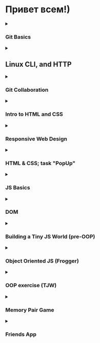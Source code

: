 # Привет всем!)

<details>
<summary><h3>Git Basics</h3></summary>

Очень рад что познакомился с Гитом. Ранее не сталкивался с ним. При верстке, для тестов чего-нибудь создавал отдельные папки с файлами, что было очень не удобно. После изучения основ работы с Git, я понимаю: достаточно просто создать ветку проекта для какого-нибудь теста, это очень круто!<br>
Cкриншот первой недели: https://skr.sh/sFDuALBDqMr.<br>
Скриншот второй недели: https://skr.sh/sFDHYLHtKcJ.  

### learngitbranching.js.org
Основи: Introduction Sequence — https://skr.sh/sFDlkvrcAuY.  
Віддалені репозиторії: Push & Pull — https://skr.sh/sFDp6mpqaho.
</details>


<details>
<summary><h2>Linux CLI, and HTTP</h2></summary>

### Linux:  
В общем-то не особо понимаю зачем мне вообще нужна была данная информация. У меня терминал Git Bash встроен в редактор и переход между папками и пр. действия я осуществляю прямо в IDE)

<details>
 <summary>Первый модуль</summary>

 ![module 1](./task_linux_cli/module1.jpg)
</details>
<details>
 <summary>Второй модуль</summary>

 ![module 2](./task_linux_cli/module2.jpg)
</details>
<details>
 <summary>Третий модуль</summary>

 ![module 3](./task_linux_cli/module3.jpg)
</details>
<details>
 <summary>Четвертый модуль</summary>

 ![module 4](./task_linux_cli/module4.jpg)
</details>  

### HTTP:  
Основы (коды ответов сервера и что они означают) я и так знал, а в общем довольно сложная тема. Когда мне понадобится эта информация, уделю изучению больше времени. Сейчас считаю это не особо нужным.
</details>

<details>
<summary><h3>Git Collaboration</h3></summary>
Не перестаю удивляться возможностям гита. Кажется, что с ним возможно все) Но все-таки сложновато все понимать, нужно больше практики. А курс как-то быстро идет, не выходит нормально уделить времени данной теме. Обязательно вернусь к данному материалу позже.<br>
<details>
<summary>Неделя 3</summary>

![week 3](./task_git_collaboration/week3.jpg)
</details>
<details>
<summary>Неделя 4</summary>

![week 4](./task_git_collaboration/week4.jpg)
</details>  

### learngitbranching.js.org
<details>
<summary>Основи: Їдемо далі, Переміщуємо роботу туди-сюди</summary>

![Їдемо далі, Переміщуємо роботу туди-сюди](./task_git_collaboration/learngitbranch-basics.jpg)
</details>
<details>
<summary>Віддалені репозиторії: Через origin – до зірок. Прогресивне використання Git Remotes</summary>

![Віддалені репозиторії: Через origin – до зірок](./task_git_collaboration/learngitbranch-origin.jpg)
</details>
</details>

<details>
<summary><h3>Intro to HTML and CSS</h3></summary>
Вообще с данными технологиями я уже достаточно хорошо знаком, и если честно, думал что не узнаю абсолютно ничего нового. Но даже так, я узнал некоторые прикольные штучки, по типу: https://skr.sh/sFHWV04zL6j, https://skr.sh/sFJfsQ2weGe. Возникает чувство: "А что, так можно было?!"))) Не знаю, буду ли я в будущем использовать такой синтаксис, но все же, это интересно.
<details>
<summary>Скриншот первой недели</summary>

![Скриншот первой недели](./task_html_css_intro/Introduction-to-HTML5-Coursera.png)
</details>
<details>
<summary>Скриншот второй недели</summary>

![Скриншот второй недели](./task_html_css_intro/Introduction-to-HTML-CSS-week-2.png)
</details>

### Практика HTML & CSS:
<details>
<summary>Курсы пройдены</summary>

![Первый и второй курсы](./task_html_css_intro/LearnCSS%26HTML.jpg)
</details>
</details>

<details>
<summary><h3>Responsive Web Design</h3></summary>
С адаптивным дизайном был знаком, но, как говорится: "Повторение — мать учения". С технологией Flexbox я также "на 'ты'". А вот Grid Layout был для меня новой технологией. Но тем не менее игру на портале я прошел легко, да и Женя очень хорошо объясняет).  
Бесспорно все буду использовать в будущем, так так технологии актуальны и практичны.
<details>
<summary>Скриншот прохождения Flex Froggy</summary>

![Flex Froggy](./task_responsive_web_design/FlexFroggyDone.jpg)
</details>
<details>
<summary>Скриншот прохождения Grid Garden</summary>

![Grid Garden](./task_responsive_web_design/GridGardenDone.jpg)
</details>
</details>

<details>
<summary><h3>HTML & CSS; task "PopUp"</h3></summary>

Это было довольно интересно, мне бы и в голову не пришло что добавить такой интерактив настолько просто. Не нужен никакой JS — всего лишь инпут-чекбокс))<br>
PR: https://github.com/kottans/frontend-2022-homeworks/pull/116.<br>
Ссылка на результат: https://mifaresss.github.io/HTML-CSS-Popup/.<br>
Репозиторий с файлами: https://github.com/Mifaresss/HTML-CSS-Popup.
</details>

<details>
<summary><h3>JS Basics</h3></summary>
Фууух, наконец-то. Пока что это была самая сложная часть курса. Очень много новой информации, которая при этом еще и на уровень выше прошлой. Ну, в общем, база получена, хотя "сыровата" пока что(.<br>
Скриншоты: 

<details>
<summary>Basic JavaScript  &  ES6 Challenges</summary>

![Basic JavaScript & ES6 Challenges](./task_js_basics/BasicJS-ES6.jpg)
</details>


<details>
<summary>Basic Data Structures  &  Basic Algorithm Scripting</summary>

![Basic Data Structures  &  Basic Algorithm Scripting](./task_js_basics/BasicDataStructures-BasicAlgorithmScript.jpg)
</details>


<details>
<summary>Functional Programming  &  Algorithm Scripting Challenges</summary>

![Functional Programming  &  Algorithm Scripting Challenges](./task_js_basics/FunctionalProgramming-IntermefiateAlgorithm.jpg)
</details>
</details>

<details>
<summary><h3>DOM</h3></summary>
Наконеец-тоо. Во время изучения основ JS постоянно возникало желание побыстрей перейти к изучению взаимодействия JS с HTML, и вот, добрался до сюда😊. Теперь я могу полноценно использовать JS в своих проектах😎.
<details>
<summary>DOM Manipulation (coursera)</summary>

![DOM Manipulation (coursera)](./task_js_dom/dom-manipulation.jpg)
</details>

<details>
<summary>Intermediate Algorithm Scripting</summary>

![Intermediate Algorithm Scripting](./task_js_dom/intermediate-algorithm-scripting.jpg)
</details>  
  
### Практическое задание
PR: https://github.com/kottans/frontend-2022-homeworks/pull/410.<br>
Само меню: https://mifaresss.github.io/side-menu-js-dom-kottans/.<br>
Репозиторий с файлами: https://github.com/Mifaresss/side-menu-js-dom-kottans/.
</details>

<details>
<summary><h3>Building a Tiny JS World (pre-OOP)</h3></summary>

PR: https://github.com/kottans/frontend-2022-homeworks/pull/431.
</details>

<details>
<summary><h3>Object Oriented JS (Frogger)</h3></summary>

ООП — это круто. В будущем планирую работать в команде разработчиков, поэтому уверен, что мне это пригодится.<br>
Ссылка на профиль Codewars: https://www.codewars.com/users/Mifares  

### Игра "Frogger"
PR: https://github.com/kottans/frontend-2022-homeworks/pull/456.<br>
Ссылка на игру: https://mifaresss.github.io/frontend-nanodegree-arcade-game/.<br>
Репозиторий с файлами: https://github.com/Mifaresss/frontend-nanodegree-arcade-game.
</details>

<details>
<summary><h3>OOP exercise (TJW)</h3></summary>

PR: https://github.com/kottans/frontend-2022-homeworks/pull/580.<br>
Tiny JS World: https://mifaresss.github.io/a-tiny-JS-world/.<br>
Репозиторий с файлами: https://github.com/Mifaresss/a-tiny-JS-world.
</details>

<details>
<summary><h3>Memory Pair Game</h3></summary>

PR: https://github.com/kottans/frontend-2022-homeworks/pull/596.<br>
Игра: https://mifaresss.github.io/memory-pair-game/.<br>
Репозиторий с файлами: https://github.com/Mifaresss/memory-pair-game.
</details>

<details>
<summary><h3>Friends App</h3></summary>

PR: https://github.com/kottans/frontend-2022-homeworks/pull/693.<br>
Friends App: https://mifaresss.github.io/friends-app/.<br>
Репозиторий с файлами: https://github.com/Mifaresss/friends-app.
</details>
